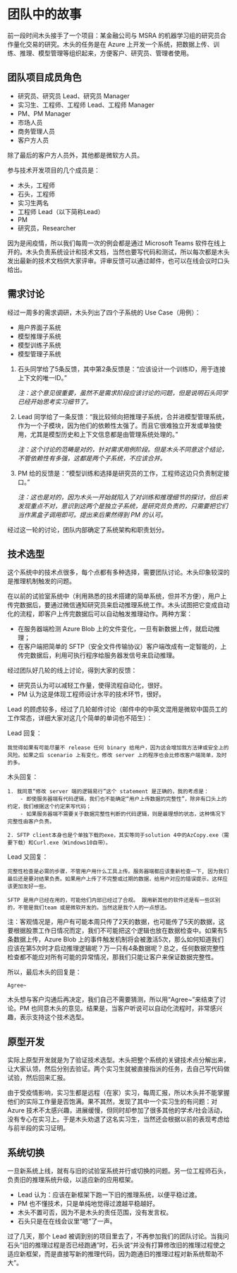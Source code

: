 # 团队中的故事

前一段时间木头接手了一个项目：某金融公司与 MSRA 的机器学习组的研究员合作量化交易的研究。木头的任务是在 Azure 上开发一个系统，把数据上传、训练、推理、模型管理等组织起来，方便客户、研究员、管理者使用。

## 团队项目成员角色

- 研究员、研究员 Lead、研究员 Manager
- 实习生、工程师、工程师 Lead、工程师 Manager
- PM、PM Manager
- 市场人员
- 商务管理人员
- 客户方人员

除了最后的客户方人员外，其他都是微软方人员。

参与技术开发项目的几个成员是：
- 木头，工程师
- 石头，工程师
- 实习生两名
- 工程师 Lead（以下简称Lead）
- PM
- 研究员，Researcher

因为是闹疫情，所以我们每周一次的例会都是通过 Microsoft Teams 软件在线上开的。木头负责系统设计和技术文档，当然也要写代码和测试，所以每次都是木头发出最新的技术文档供大家评审。评审反馈可以通过邮件，也可以在线会议时口头给出。

## 需求讨论

经过一周多的需求调研，木头列出了四个子系统的 Use Case（用例）：

- 用户界面子系统
- 模型推理子系统
- 模型训练子系统
- 模型管理子系统

1. 石头同学给了5条反馈，其中第2条反馈是：“应该设计一个训练ID，用于连接上下文的唯一ID。”

    *注：这个意见很重要，虽然不是需求阶段应该讨论的问题，但是说明石头同学已经开始思考实习细节了。*

2. Lead 同学给了一条反馈：“我比较倾向把推理子系统，合并进模型管理系统，作为一个子模块，因为他们的依赖性太强了。而且它很难独立开发或单独使用，尤其是模型历史和上下文信息都是由管理系统处理的。”

    *注：这个讨论的范畴是对的，针对需求用例阶段。但是木头不同意这个结论，不管依赖性有多强，这都是两个子系统，不应该合并。*

3. PM 给的反馈是：“模型训练和选择是研究员的工作，工程师这边只负责制定接口。”

    *注：这也是对的，因为木头一开始就陷入了对训练和推理细节的探讨，但后来发现重点不对，意识到这两个是独立子系统，是研究员负责的，只需要把它们当作黑盒子调用即可。提出来后果然得到 PM 的认可。*

经过这一轮的讨论，团队内部确定了系统架构和职责划分。

## 技术选型

这个系统中的技术点很多，每个点都有多种选择，需要团队讨论。木头印象较深的是推理机制触发的问题。

在以前的试验室系统中（利用熟悉的技术搭建的简单系统，但并不方便），用户上传完数据后，要通过微信通知研究员来启动推理系统工作。木头试图把它变成自动化的流程，即客户上传完数据后可以自动触发推理动作。两种方案：

- 在服务器端检测 Azure Blob 上的文件变化，一旦有新数据上传，就启动推理；
- 在客户端把简单的 SFTP（安全文件传输协议）客户端改成有一定智能的，上传完数据后，利用可执行程序给服务器发信号来启动推理。

经过团队好几轮的线上讨论，得到大家的反馈：

- 研究员认为可以减轻工作量，使得流程自动化，很好。
- PM 认为这是体现工程师设计水平的技术环节，很好。

Lead 的顾虑较多，经过了几轮邮件讨论（邮件中的中英文混用是微软中国员工的工作常态，详细大家对这几个简单的单词也不陌生）：

Lead 回复：

    我觉得如果有可能尽量不 release 任何 binary 给用户，因为这会增加我方法律或安全上的风险。如果之后 scenario 上有变化，修改 server 上的程序也会比修改客户端简单，及时的多。

木头回复：

    1. 我同意“修改 server 端的逻辑易行”这个 statement 是正确的，我的考虑是：
        - 即使服务器端有代码逻辑，我们也不能确定“用户上传数据的完整性”，除非有口头上的约定，我们根据这个约定来写代码；
        - 如果服务器端不需要关于数据完整性判断的代码逻辑，则是最理想的状态，这种情况下完整性由客户负责。

    2. SFTP client本身也是个单独下载的exe，其实等同于solution 4中的AzCopy.exe（需要下载）和Curl.exe（Windows10自带）。

Lead 又回复：

    完整性检查是必需的步骤，不管用户用什么工具上传。服务器端都应该重新检查一下, 因为我们最后还是要对结果负责。如果用户上传了不完整或过期的数据，给用户对应的错误提示，这样应该更加友好一些。

    SFTP 是用户已经在用的，可能他们内部已经过了合规。 跟用新其他的软件还是有一些区别的，不管是我们team 或是微软开发的。当然这是我个人的一点想法。

注：客观情况是，用户有可能本周只传了2天的数据，也可能传了5天的数据，这要根据股票工作日情况而定，我们不可能把这个逻辑也放在数据检查中。如果有5条数据上传，Azure Blob 上的事件触发机制将会被激活5次，那么如何知道我们应该在第5次时才启动推理逻辑呢？万一只有4条数据呢？总之，任何数据完整性检查都不能应对所有可能的异常情况，那我们只能让客户来保证数据完整性。

所以，最后木头的回复是：

    Agree~

木头想与客户沟通后再决定，我们自己不需要猜测，所以用“Agree~”来结束了讨论。PM 也同意木头的意见。结果是，当客户听说可以自动化流程时，非常感兴趣，表示支持这个技术选型。

## 原型开发

实际上原型开发就是为了验证技术选型。木头把整个系统的关键技术点分解出来，让大家认领，然后分别去验证。两个实习生就被直接指派的任务，去自己写代码做试验，然后回来汇报。

由于受疫情影响，实习生都是远程（在家）实习，每周汇报，所以木头并不能掌握他们的实际工作量是否饱满。果不其然，发现了其中一个实习生的有问题：对 Azure 技术不太感兴趣，进展缓慢，但同时却参加了很多其他的学术/社会活动，没有专心在实习上。于是木头劝退了这名实习生，当然还会根据以前的表现考虑给与前半段的实习证明。

## 系统切换

一旦新系统上线，就有与旧的试验室系统并行或切换的问题。另一位工程师石头，负责旧的推理系统升级，以适应新的应用框架。

- Lead 认为：应该在新框架下跑一下旧的推理系统，以便平稳过渡。
- PM 也不懂技术，只是单纯地觉得过渡越平稳越好。
- 木头不置可否，因为不是木头的责任范围，没有发言权。
- 石头只是在在线会议里“嗯”了一声。

过了几天，那个 Lead 被调到别的项目里去了，不再参加我们的团队讨论。当我问石头“旧的推理过程是否已经跑通”时，石头说“并没有打算修改旧的推理过程使之适应新框架，而是直接写新的推理代码，因为跑通旧的推理过程对新系统帮助不大”。

